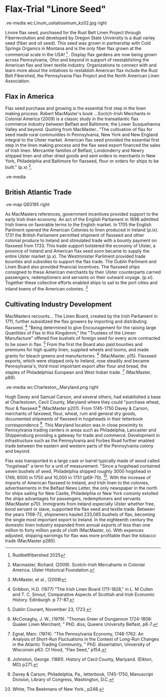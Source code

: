 # Flax-Trial "Linore Seed"
.ve-media wc:Linum_usitatissimum_kz02.jpg right

Linore flax seed, purchased for the Rust Belt Linen Project through Fiberrevolution and developed by Oregon State University is a dual variey seed (fiber and oil seed). This seed was grown in partnership with Cold Springs Organics in Montana and is the only fiber flax grown at the commercial scale in the USA! [^1] .  Display flax gardens are now being grown across Pennsylvania, Ohio and beyond in support of reestablishing the American flax and linen textile industry.  Organizations to connect with and learn more about the initiatives to restablish American flax include the Rust Belt Fibershed, the Pennsylvania Flax Project and the North American Linen Association.

## Flax in America

Flax seed purchase and growing is the essential first step in the linen making process. Robert MacMaster's book ...Soctch-Irish Merchants in Colonial America (2009) is a classic study in the transatlantic flax commerce industry between Belfast and Baltimore; the Lower Susquehanna Valley and beyond. Quoting from MacMaster..."The cultivation of flax for seed made rural communities in Pennsylvania, New York and New England integral to the Ulster market. American flax seed provided the essential first step in the linen making process and the flax seed export financed the sales of Irish linen.  Mercantile families of Belfast, Londonderry and Newry shipped linen and other dried goods and sent orders to merchants in New York, Philadelphia and Baltimore for flaxseed, flour or orders for ships to be built." (p.x) [^2].  

.ve-media 

## British Atlantic Trade

.ve-map Q93195 right

As MacMasters references, government incentives provided support to the early Irish linen economy.  An act of the English Parliament in 1696 admitted Irish linens on favorable terms to the English market.  In 1705 the English Parliment opened the American Colonies to linen produced in Ireland (p.ix).  1731 the British Parliament permitted shipment of flaxseed and other colonial produce to Ireland and stimulated trade with a bounty payment on flaxseed from 1733. This trade support bolstered the economy of Ulster, a province of Ireland and American flax seed soon became to supply the entire Ulster market (p.x). The Westminister Parliment provided trade bounties and subsidies to support the flax trade. The Dublin Parliment and Linen Board also provided financial incentives. The flaxseed ships consigned to these American merchants by their Ulster counterparts carried passengers, redemptioners and servants on their outward voyage. (p.xi). Together these collective efforts enabled ships to sail to the port cities and inland towns of the American colonies. [^3]

## Cultivating Industry Development

MacMasters recounts... The Linen Board, created by the Irish Parliament in 1711, further subsidized the flax growers by importing and distributing flaxseed. [^4]  "Being determined to give Encouragement for the raising large Quantities of Flax in this Kingdonm,"  the "Trustees of the Linnen Manufacture" offered five bushels of foreign seed for every acre contracted to be sown in flax. [^5]  From the first the Board also paid bounties and premiums for high quality linen, supplied wheels and looms, and made grants for bleach greens and manufactories. [^6] (MacMaster, p15).  Flaxseed exports, which were shipped only to Ireland, rose steadily and became Pennsylvania's, third most impoirtant export after flour and bread, the staples of Philadelphias European and West Indian trade. [^7] (MacMaster, p69).

.ve-media wc:Charleston,_Maryland.png  right

Hugh Davey and Samuel Carson, and several others, had established a base at Charlestown, Cecil County, Maryland where they could "purchase wheat, flour & flaxseed [^8] (MacMaster p201).  From 1745-1750 Davey & Carson, merchants of falxseed, flour, wheat, rum and general dry goods, documented shipments of flaxseed in hogsheads in their letterbook correspondence [^9]. This Maryland location was in close proximity to Pennsylvania trading centers in areas such as Philadelphia, Lancaster and Shippensburg providng a gateway for trade and commerce. Development in infrastructure such as the Pennsylvania and Forbes Road further enabled trade between the eastern and western parts of the Pennsylvania colony and beyond.



Flax was transported in a large cask or barrel typically made of wood called "hogshead" a term for a unit of measurement.  "Since a hogshead contained seven bushels of seed,  Philadelphia shipped roughly 3000 hogshead in 1749, 6000 in 1750 and 10,000 in 1751 (p69-70). [^10].   With the increase of imports of American flaxseed to Ireland, and Irish linen to the colonies, advertisements in the Belfast News Letter, the only newspaper in the north for ships sailing for New Castle, Philadelphia or New York comonly extolled the ships advantages for passengers, redemptioners and servants (MacMaster p70).  Immigrants from Ireland especially Ulster whether free, bond servant or slave, supported the flax seed and textile trade.  Between the years 1768-72, shipowners hauled 233,065 bushels of flax, becoming the single most important export to Ireland.  In the eighteenth century the domestic linen industry expanded from annual exports of less than one million to forty million yards of cloth (MacMaster, ix). With expences adjusted, shipping earnimgs for flax was more profitable than the tobacco trade (MacMaster p285).  


[^1]: Rustbeltfibershed 2025
[^2]: Macmaster, Richard. (2009). Scotch-Irish Mercahants in Colonial America. Ulster Historical Foundation.
[^3]: McMaster, et al., (2009) 
[^4]: Gribbon, H.D. (1977) "The Irish Linen Board 1711-1828," in L. M Cullen and T. C. Smout, Comparative Aspects of Scottish and Irish Economic History. Edinburgh. p 77-87.
[^5]: Dublin Courant, November 23, 1723.
[^6]: McConaghy, J. W., (1979). "Thomas Greer of Dungannon 1724-1808: Quaker Linen Merchant, " PhD. diss, Queens University Belfast, p6-7.
[^7]: Egnal, Marc. (1974). "The Pennsylvania Economy, 1748-1762: An Analysis of Short-Run Fluctuations in the Context of Long-Run Changes in the Atlantic Trading Community, " PhD. dissertation, University of Wisconsin p63. Cf Hood, "Flax Seed," p154.
[^8]: Johnston, George. (1881). History of Cecil County, Marlyand. (Elkton, MD) p271.
[^9]: Davey & Carson, Philadelphia, Pa., letterbook, 1745-1750, Manuscript Division, Library of Congress, Washington, D.C. 
[^10]: White, The Beekmans of New York., p248.
